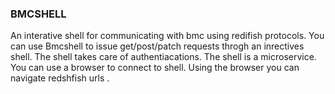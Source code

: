 ### BMCSHELL
 An interative shell for communicating with bmc using redifish protocols. 
 You can use Bmcshell to issue get/post/patch requests throgh an inrectives shell.
 The shell takes care of authentiacations.
 The shell is a microservice. You can use a browser to connect to shell. Using the browser
 you can navigate redshfish urls .
